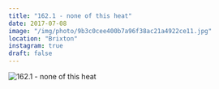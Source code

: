 ```yaml
---
title: "162.1 - none of this heat"
date: 2017-07-08
image: "/img/photo/9b3c0cee400b7a96f38ac21a4922ce11.jpg"
location: "Brixton"
instagram: true
draft: false
---
```


![162.1 - none of this heat](/img/photo/9b3c0cee400b7a96f38ac21a4922ce11.jpg)
